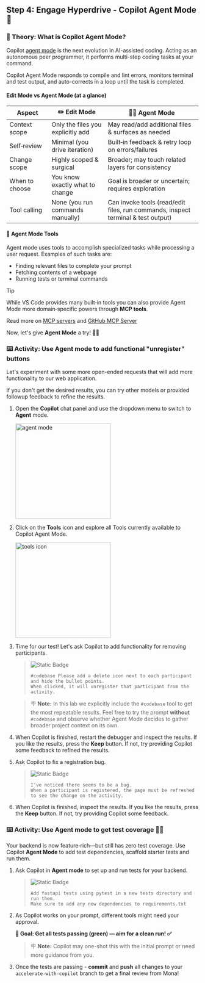 ## Step 4: Engage Hyperdrive - Copilot Agent Mode 🚀

### 📖 Theory: What is Copilot Agent Mode?

Copilot [agent mode](https://code.visualstudio.com/docs/copilot/chat/chat-agent-mode) is the next evolution in AI-assisted coding. Acting as an autonomous peer programmer, it performs multi-step coding tasks at your command.

Copilot Agent Mode responds to compile and lint errors, monitors terminal and test output, and auto-corrects in a loop until the task is completed.

#### Edit Mode vs Agent Mode (at a glance)

| Aspect         | ✏️ Edit Mode                      | 👩‍🚀 Agent Mode                                                                    |
| -------------- | --------------------------------- | -------------------------------------------------------------------------------- |
| Context scope  | Only the files you explicitly add | May read/add additional files & surfaces as needed                               |
| Self‑review    | Minimal (you drive iteration)     | Built‑in feedback & retry loop on errors/failures                                |
| Change scope   | Highly scoped & surgical          | Broader; may touch related layers for consistency                                |
| When to choose | You know exactly what to change   | Goal is broader or uncertain; requires exploration                               |
| Tool calling   | None (you run commands manually)  | Can invoke tools (read/edit files, run commands, inspect terminal & test output) |

#### 🧰 Agent Mode Tools

Agent mode uses tools to accomplish specialized tasks while processing a user request. Examples of such tasks are:

- Finding relevant files to complete your prompt
- Fetching contents of a webpage
- Running tests or terminal commands

> [!TIP]
> While VS Code provides many built‑in tools you can also provide Agent Mode more domain‑specific powers through **MCP tools**.
>
> Read more on [MCP servers](https://code.visualstudio.com/docs/copilot/customization/mcp-servers) and [GitHub MCP Server](https://github.com/github/github-mcp-server)

Now, let's give **Agent Mode** a try! 👩‍🚀

### :keyboard: Activity: Use Agent mode to add functional "unregister" buttons

Let's experiment with some more open-ended requests that will add more functionality to our web application.

If you don't get the desired results, you can try other models or provided followup feedback to refine the results.

1. Open the **Copilot** chat panel and use the dropdown menu to switch to **Agent** mode.


   <img width="250" alt="agent mode" src="https://github.com/user-attachments/assets/9bb85530-77a1-4d47-86b2-99769ce197db" />

1. Click on the **Tools** icon and explore all Tools currently available to Copilot Agent Mode.
   
   <img width="250"  alt="tools icon" src="https://github.com/user-attachments/assets/8f73400a-2647-4b28-b52b-721b8cf348d8" />


1. Time for our test! Let's ask Copilot to add functionality for removing participants.

   > ![Static Badge](https://img.shields.io/badge/-Prompt-text?style=social&logo=github%20copilot)
   >
   > ```prompt
   > #codebase Please add a delete icon next to each participant and hide the bullet points.
   > When clicked, it will unregister that participant from the activity.
   > ```

   > 🪧 **Note:** In this lab we explicitly include the `#codebase` tool to get the most repeatable results.
   > Feel free to try the prompt **without** `#codebase` and observe whether Agent Mode decides to gather broader project context on its own.

1. When Copilot is finished, restart the debugger and inspect the results. If you like the results, press the **Keep** button. If not, try providing Copilot some feedback to refined the results.

1. Ask Copilot to fix a registration bug.

   > ![Static Badge](https://img.shields.io/badge/-Prompt-text?style=social&logo=github%20copilot)
   >
   > ```prompt
   > I've noticed there seems to be a bug.
   > When a participant is registered, the page must be refreshed to see the change on the activity.
   > ```

1. When Copilot is finished, inspect the results. If you like the results, press the **Keep** button. If not, try providing Copilot some feedback.

### :keyboard: Activity: Use Agent mode to get test coverage 🧑‍🚀

Your backend is now feature‑rich—but still has zero test coverage. Use Copilot **Agent Mode** to add test dependencies, scaffold starter tests and run them.

1. Ask Copilot in **Agent mode** to set up and run tests for your backend.

   > ![Static Badge](https://img.shields.io/badge/-Prompt-placeholder?style=social&logo=github%20copilot)
   >
   > ```prompt
   > Add fastapi tests using pytest in a new tests directory and run them.
   > Make sure to add any new dependencies to requirements.txt
   > ```

1. As Copilot works on your prompt, different tools might need your approval.

   **🎯 Goal: Get all tests passing (green) — aim for a clean run! ✅**

   > 🪧 **Note:** Copilot may one-shot this with the initial prompt or need more guidance from you.

1. Once the tests are passing - **commit** and **push** all changes to your `accelerate-with-copilot` branch to get a final review from Mona!
